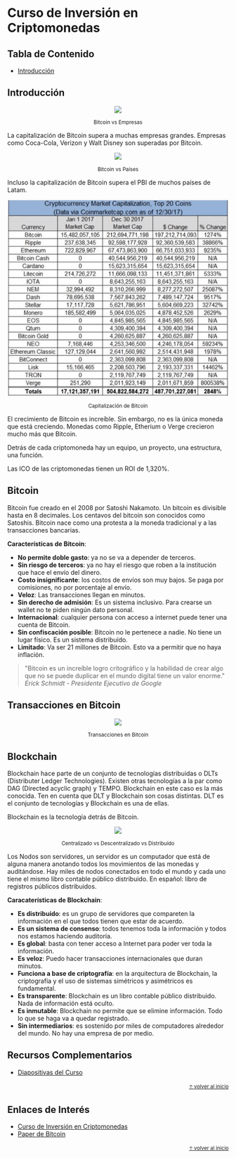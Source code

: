 # Curso de Inversión en Criptomonedas<!-- omit in toc -->

## Tabla de Contenido<!-- omit in toc -->
- [Introducción](#introducción)

## Introducción

<div align="center">
  <img src="img/bitcoin-vs-empresas.png">
  <small><p>Bitcoin vs Empresas</p></small>
</div>

La capitalización de Bitcoin supera a muchas empresas grandes. Empresas como Coca-Cola, Verizon y Walt Disney son superadas por Bitcoin.

<div align="center">
  <img src="img/bitcoin-vs-paises.png">
  <small><p>Bitcoin vs Países</p></small>
</div>

Incluso la capitalización de Bitcoin supera el PBI de muchos países de Latam. 

<div align="center">
  <img src="img/capitalización-criptomonedas.png">
  <small><p>Capitalización de Bitcoin</p></small>
</div>

El crecimiento de Bitcoin es increíble. Sin embargo, no es la única moneda que está creciendo. Monedas como Ripple, Etherium o Verge crecieron mucho más que Bitcoin.

Detrás de cada criptomoneda hay un equipo, un proyecto, una estructura, una función.

Las ICO de las criptomonedas tienen un ROI de 1,320%.

## Bitcoin

Bitcoin fue creado en el 2008 por Satoshi Nakamoto. Un bitcoin es divisible hasta en 8 decimales. Los centavos del bitcoin son conocidos como Satoshis. Bitcoin nace como una protesta a la moneda tradicional y a las transacciones bancarias.

**Características de Bitcoin**:
* **No permite doble gasto**: ya no se va a depender de terceros.
* **Sin riesgo de terceros**: ya no hay el riesgo que roben a la institución que hace el envío del dinero.
* **Costo insignificante**: los costos de envíos son muy bajos. Se paga por comisiones, no por porcentaje al envío.
* **Veloz**: Las transacciones llegan en minutos.
* **Sin derecho de admisión**: Es un sistema inclusivo. Para crearse un wallet no te piden ningún dato personal.
* **Internacional**: cualquier persona con acceso a internet puede tener una cuenta de Bitcoin.
* **Sin confiscación posible**: Bitcoin no le pertenece a nadie. No tiene un lugar físico. Es un sistema distribuído.
* **Limitado**: Va ser 21 millones de Bitcoin. Esto va a permitir que no haya inflación.

>"Bitcoin es un increíble logro critográfico y la habilidad de crear algo que no se puede duplicar en el mundo digital tiene un valor enorme."  
>*Erick Schmidt - Presidente Ejecutivo de Google*

## Transacciones en Bitcoin

<div align="center">
  <img src="img/transaccion-bitcoin.jpg">
  <small><p>Transacciones en Bitcoin</p></small>
</div>

## Blockchain

Blockchain hace parte de un conjunto de tecnologías distribuidas o DLTs (Distributer Ledger Technologies). Existen otras tecnologías a la par como DAG (Directed acyclic graph) y TEMPO. Blockchain en este caso es la más conocida. Ten en cuenta que DLT y Blockchain son cosas distintas. DLT es el conjunto de tecnologías y Blockchain es una de ellas.

Blockchain es la tecnología detrás de Bitcoin.

<div align="center">
  <img src="img/centralizado-vs-descentralizado-vs-distribuido.png">
  <small><p>Centralizado vs Descentralizado vs Distribuído</p></small>
</div>

Los Nodos son servidores, un servidor es un computador que está de alguna manera anotando todos los movimientos de las monedas y auditándose. Hay miles de nodos conectados en todo el mundo y cada uno tiene el mismo libro contable público distribuido. En español: libro de registros públicos distribuidos.

**Caracaterísticas de Blockchain**:
* **Es distribuido**: es un grupo de servidores que compareten la información en el que todos tienen que estar de acuerdo.
* **Es un sistema de consenso**: todos tenemos toda la información y todos nos estamos haciendo auditoría.
* **Es global**: basta con tener acceso a Internet para poder ver toda la información.
* **Es veloz**: Puedo hacer transacciones internacionales que duran minutos.
* **Funciona a base de criptografía**: en la arquitectura de Blockchain, la criptografía y el uso de sistemas simétricos y asimétricos es fundamental.
* **Es transparente**: Blockchain es un libro contable público distribuido. Nada de información está oculto.
* **Es inmutable**: Blockchain no permite que se elimine información. Todo lo que se haga va a quedar registrado.
* **Sin intermediarios**: es sostenido por miles de computadores alrededor del mundo. No hay una empresa de por medio.

## Recursos Complementarios
* [Diapositivas del Curso](docs/platzislides.pdf)

<div align="right">
  <small><a href="#tabla-de-contenido">🡡 volver al inicio</a></small>
</div>

## Enlaces de Interés
* [Curso de Inversión en Criptomonedas](https://platzi.com/clases/inversion-criptomonedas)
* [Paper de Bitcoin](https://bitcoin.org/files/bitcoin-paper/bitcoin_es_latam.pdf)

<div align="right">
  <small><a href="#tabla-de-contenido">🡡 volver al inicio</a></small>
</div>